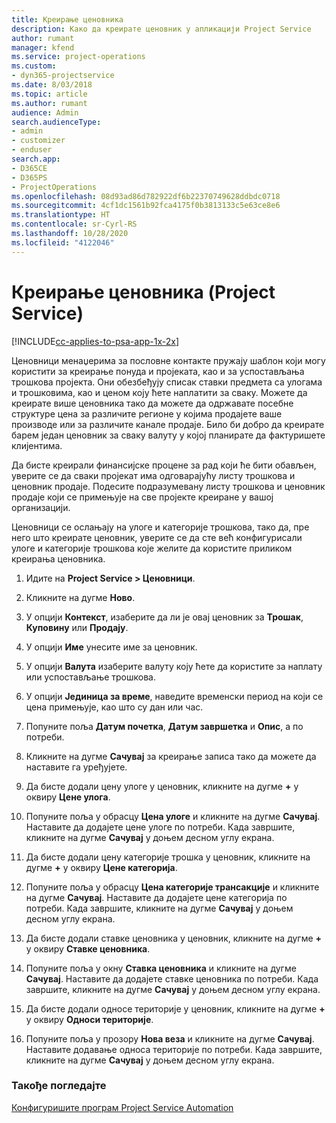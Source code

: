 ```yaml
---
title: Креирање ценовника
description: Како да креирате ценовник у апликацији Project Service
author: rumant
manager: kfend
ms.service: project-operations
ms.custom:
- dyn365-projectservice
ms.date: 8/03/2018
ms.topic: article
ms.author: rumant
audience: Admin
search.audienceType:
- admin
- customizer
- enduser
search.app:
- D365CE
- D365PS
- ProjectOperations
ms.openlocfilehash: 08d93ad86d782922df6b22370749628ddbdc0718
ms.sourcegitcommit: 4cf1dc1561b92fca4175f0b3813133c5e63ce8e6
ms.translationtype: HT
ms.contentlocale: sr-Cyrl-RS
ms.lasthandoff: 10/28/2020
ms.locfileid: "4122046"
---
```

# <a name="create-a-price-list-project-service"></a>Креирање ценовника (Project Service)

[!INCLUDE[cc-applies-to-psa-app-1x-2x](../includes/cc-applies-to-psa-app-1x-2x.md)]

Ценовници менаџерима за пословне контакте пружају шаблон који могу користити за креирање понуда и пројеката, као и за успостављања трошкова пројекта. Они обезбеђују списак ставки предмета са улогама и трошковима, као и ценом коју ћете наплатити за сваку. Можете да креирате више ценовника тако да можете да одржавате посебне структуре цена за различите регионе у којима продајете ваше производе или за различите канале продаје. Било би добро да креирате барем један ценовник за сваку валуту у којој планирате да фактуришете клијентима.  
  
Да бисте креирали финансијске процене за рад који ће бити обављен, уверите се да сваки пројекат има одговарајућу листу трошкова и ценовник продаје. Подесите подразумевану листу трошкова и ценовник продаје који се примењује на све пројекте креиране у вашој организацији.  
  
Ценовници се ослањају на улоге и категорије трошкова, тако да, пре него што креирате ценовник, уверите се да сте већ конфигурисали улоге и категорије трошкова које желите да користите приликом креирања ценовника.  
  
1.  Идите на **Project Service > Ценовници**.  
  
2.  Кликните на дугме **Ново**.  
  
3.  У опцији **Контекст**, изаберите да ли је овај ценовник за **Трошак**, **Куповину** или **Продају**.  
  
4.  У опцији **Име** унесите име за ценовник.  
  
5.  У опцији **Валута** изаберите валуту коју ћете да користите за наплату или успостављање трошкова.  
  
6.  У опцији **Јединица за време**, наведите временски период на који се цена примењује, као што су дан или час.  
  
7.  Попуните поља **Датум почетка**, **Датум завршетка** и **Опис**, а по потреби.  
  
8.  Кликните на дугме **Сачувај** за креирање записа тако да можете да наставите га уређујете.  
  
9. Да бисте додали цену улоге у ценовник, кликните на дугме **+** у оквиру **Цене улога**.  
  
10. Попуните поља у обрасцу **Цена улоге** и кликните на дугме **Сачувај**. Наставите да додајете цене улоге по потреби. Када завршите, кликните на дугме **Сачувај** у доњем десном углу екрана.  
  
11. Да бисте додали цену категорије трошка у ценовник, кликните на дугме **+** у оквиру **Цене категорија**.  
  
12. Попуните поља у обрасцу **Цена категорије трансакције** и кликните на дугме **Сачувај**. Наставите да додајете цене категорија по потреби. Када завршите, кликните на дугме **Сачувај** у доњем десном углу екрана.  
  
13. Да бисте додали ставке ценовника у ценовник, кликните на дугме **+** у оквиру **Ставке ценовника**.  
  
14. Попуните поља у окну **Ставка ценовника** и кликните на дугме **Сачувај**. Наставите да додајете ставке ценовника по потреби. Када завршите, кликните на дугме **Сачувај** у доњем десном углу екрана.  
  
15. Да бисте додали односе територије у ценовник, кликните на дугме **+** у оквиру **Односи територије**.  
  
16. Попуните поља у прозору **Нова веза** и кликните на дугме **Сачувај**. Наставите додавање односа територије по потреби. Када завршите, кликните на дугме **Сачувај** у доњем десном углу екрана.  
  
### <a name="see-also"></a>Такође погледајте  
 [Конфигуришите програм Project Service Automation](../psa/configure.md)
